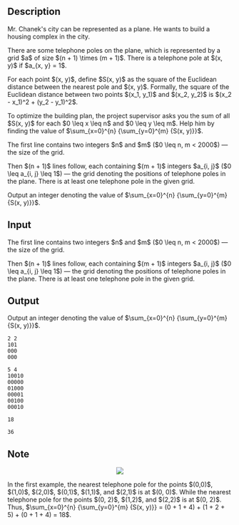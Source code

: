 ## Description

<div><p>Mr. Chanek's city can be represented as a plane. He wants to build a housing complex in the city.</p><p>There are some telephone poles on the plane, which is represented by a grid $a$ of size $(n + 1) \times (m + 1)$. There is a telephone pole at $(x, y)$ if $a_{x, y} = 1$.</p><p>For each point $(x, y)$, define $S(x, y)$ as the square of the Euclidean distance between the nearest pole and $(x, y)$. Formally, the square of the Euclidean distance between two points $(x_1, y_1)$ and $(x_2, y_2)$ is $(x_2 - x_1)^2 + (y_2 - y_1)^2$.</p><p>To optimize the building plan, the project supervisor asks you the sum of all $S(x, y)$ for each $0 \leq x \leq n$ and $0 \leq y \leq m$. Help him by finding the value of $\sum_{x=0}^{n} {\sum_{y=0}^{m} {S(x, y)}}$.</p></div><div class="input-specification"><p>The first line contains two integers $n$ and $m$ ($0 \leq n, m &lt; 2000$) — the size of the grid.</p><p>Then $(n + 1)$ lines follow, each containing $(m + 1)$ integers $a_{i, j}$ ($0 \leq a_{i, j} \leq 1$) — the grid denoting the positions of telephone poles in the plane. There is at least one telephone pole in the given grid.</p></div><div class="output-specification"><p>Output an integer denoting the value of $\sum_{x=0}^{n} {\sum_{y=0}^{m} {S(x, y)}}$.</p></div>

## Input

<p>The first line contains two integers $n$ and $m$ ($0 \leq n, m &lt; 2000$) — the size of the grid.</p><p>Then $(n + 1)$ lines follow, each containing $(m + 1)$ integers $a_{i, j}$ ($0 \leq a_{i, j} \leq 1$) — the grid denoting the positions of telephone poles in the plane. There is at least one telephone pole in the given grid.</p>

## Output

<p>Output an integer denoting the value of $\sum_{x=0}^{n} {\sum_{y=0}^{m} {S(x, y)}}$.</p>





```input1
2 2
101
000
000
```




```input2
5 4
10010
00000
01000
00001
00100
00010
```




```output1
18
```




```output2
36
```



## Note

<center> <img class="tex-graphics" src="file://7BuprYUj.png" style="max-width: 100.0%;max-height: 100.0%;"> </center><p>In the first example, the nearest telephone pole for the points $(0,0)$, $(1,0)$, $(2,0)$, $(0,1)$, $(1,1)$, and $(2,1)$ is at $(0, 0)$. While the nearest telephone pole for the points $(0, 2)$, $(1,2)$, and $(2,2)$ is at $(0, 2)$. Thus, $\sum_{x=0}^{n} {\sum_{y=0}^{m} {S(x, y)}} = (0 + 1 + 4) + (1 + 2 + 5) + (0 + 1 + 4) = 18$.</p>
